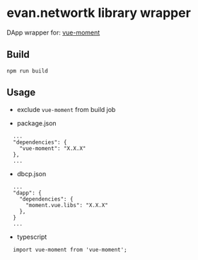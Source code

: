 # evan.networtk library wrapper

DApp wrapper for: [vue-moment](https://github.com/brockpetrie/vue-moment)

## Build
```
npm run build
```


## Usage
- exclude `vue-moment` from build job

- package.json
```
  ...
  "dependencies": {
    "vue-moment": "X.X.X"
  },
  ...
```

- dbcp.json
```
  ...
  "dapp": {
    "dependencies": {
      "moment.vue.libs": "X.X.X"
    },
  }
  ...
```

- typescript
```
  import vue-moment from 'vue-moment';
```

